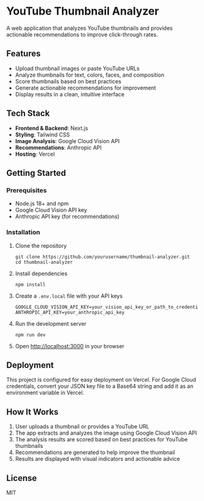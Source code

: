 # YouTube Thumbnail Analyzer

A web application that analyzes YouTube thumbnails and provides actionable recommendations to improve click-through rates.

## Features

- Upload thumbnail images or paste YouTube URLs
- Analyze thumbnails for text, colors, faces, and composition
- Score thumbnails based on best practices
- Generate actionable recommendations for improvement
- Display results in a clean, intuitive interface

## Tech Stack

- **Frontend & Backend**: Next.js
- **Styling**: Tailwind CSS
- **Image Analysis**: Google Cloud Vision API
- **Recommendations**: Anthropic API
- **Hosting**: Vercel

## Getting Started

### Prerequisites

- Node.js 18+ and npm
- Google Cloud Vision API key
- Anthropic API key (for recommendations)

### Installation

1. Clone the repository
   ```
   git clone https://github.com/yourusername/thumbnail-analyzer.git
   cd thumbnail-analyzer
   ```

2. Install dependencies
   ```
   npm install
   ```

3. Create a `.env.local` file with your API keys
   ```
   GOOGLE_CLOUD_VISION_API_KEY=your_vision_api_key_or_path_to_credentials.json
   ANTHROPIC_API_KEY=your_anthropic_api_key
   ```

4. Run the development server
   ```
   npm run dev
   ```

5. Open [http://localhost:3000](http://localhost:3000) in your browser

## Deployment

This project is configured for easy deployment on Vercel. For Google Cloud credentials, convert your JSON key file to a Base64 string and add it as an environment variable in Vercel.

## How It Works

1. User uploads a thumbnail or provides a YouTube URL
2. The app extracts and analyzes the image using Google Cloud Vision API
3. The analysis results are scored based on best practices for YouTube thumbnails
4. Recommendations are generated to help improve the thumbnail
5. Results are displayed with visual indicators and actionable advice

## License

MIT
